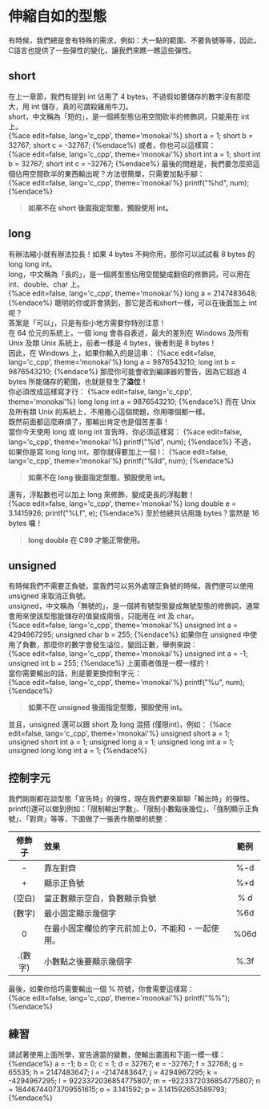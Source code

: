 # 伸縮自如的型態
有時候，我們總是會有特殊的需求，例如：大一點的範圍、不要負號等等，因此，C語言也提供了一些彈性的變化，讓我們來瞧一瞧這些彈性。

## short
在上一章節，我們有提到 int 佔用了 4 bytes，不過假如要儲存的數字沒有那麼大，用 int 儲存，真的可謂殺雞用牛刀。  
short，中文稱為「短的」，是一個將型態佔用空間砍半的修飾詞，只能用在 int 上。  
{%ace edit=false, lang='c_cpp', theme='monokai'%}
short a = 1;
short b = 32767;
short c = -32767;
{%endace%}
或者，你也可以這樣寫：  
{%ace edit=false, lang='c_cpp', theme='monokai'%}
short int a = 1;
short int b = 32767;
short int c = -32767;
{%endace%}
最後的問題是，我們要怎麼把這個佔用空間砍半的東西輸出呢？方法很簡單，只需要加點手腳：  
{%ace edit=false, lang='c_cpp', theme='monokai'%}
printf("%hd", num);
{%endace%}

> **如果不在 short 後面指定型態，預設使用 int。**

## long
有辦法縮小就有辦法拉長！如果 4 bytes 不夠你用，那你可以試試看 8 bytes 的 long long int。  
long，中文稱為「長的」，是一個將型態佔用空間變成翻倍的修飾詞，可以用在 int、double、char 上。     
{%ace edit=false, lang='c_cpp', theme='monokai'%}
long a = 2147483648;
{%endace%}
聰明的你或許會猜到，那它是否和short一樣，可以在後面加上 int 呢？  
答案是「可以」，只是有些小地方需要你特別注意！  
在 64 位元的系統上，一個 long 會各自表述，最大的差別在 Windows 及所有 Unix 及類 Unix 系統上，前者一樣是 4 bytes，後者則是 8 bytes！  
因此，在 Windows 上，如果你輸入的是這串：
{%ace edit=false, lang='c_cpp', theme='monokai'%}
long a = 9876543210;
long int b = 9876543210;
{%endace%}
那麼你可能會收到編譯器的警告，因為它超過 4 bytes 所能儲存的範圍，也就是發生了**溢位**！  
你必須改成這樣寫才行：
{%ace edit=false, lang='c_cpp', theme='monokai'%}
long long int a = 9876543210;
{%endace%}
而在 Unix 及所有類 Unix 的系統上，不用擔心這個問題，你用哪個都一樣。  
既然前面都這麼麻煩了，那輸出肯定也是個苦差事！  
當你今天使用 long 或 long int 宣告時，你必須這樣寫：
{%ace edit=false, lang='c_cpp', theme='monokai'%}
printf("%ld", num);
{%endace%}
不過，如果你是寫 long long int，那你就得要加上一個 l：
{%ace edit=false, lang='c_cpp', theme='monokai'%}
printf("%lld", num);
{%endace%}

> **如果不在 long 後面指定型態，預設使用 int。**

還有，浮點數也可以加上 long 來修飾，變成更長的浮點數！  
{%ace edit=false, lang='c_cpp', theme='monokai'%}
long double e = 3.1415926;
printf("%Lf", e);
{%endace%}
至於他總共佔用幾 bytes？當然是 16 bytes 囉！  
> **long double 在 C99 才能正常使用。**

## unsigned
有時候我們不需要正負號，當我們可以另外處理正負號的時候，我們便可以使用 unsigned 來取消正負號。  
unsigned，中文稱為「無號的」，是一個將有號型態變成無號型態的修飾詞，通常會用來使該型態能儲存的值變成兩倍，只能用在 int 及 char。  
{%ace edit=false, lang='c_cpp', theme='monokai'%}
unsigned int a = 4294967295;
unsigned char b = 255;
{%endace%}
如果你在 unsigned 中使用了負數，那麼你的數字會發生溢位，變回正數，舉例來說：  
{%ace edit=false, lang='c_cpp', theme='monokai'%}
unsigned int a = -1;
unsigned int b = 255;
{%endace%}
上面兩者值是一模一樣的！  
當你需要輸出的話，則是要更換控制字元：  
{%ace edit=false, lang='c_cpp', theme='monokai'%}
printf("%u", num);
{%endace%}

> **如果不在 unsigned 後面指定型態，預設使用 int。**

並且，unsigned 還可以跟 short 及 long 混搭 (僅限int)，例如：
{%ace edit=false, lang='c_cpp', theme='monokai'%}
unsigned short a = 1;
unsigned short int a = 1;
unsigned long a = 1;
unsigned long int a = 1;
unsigned long long int a = 1;
{%endace%}

## 控制字元
我們剛剛都在談型態「宣告時」的彈性，現在我們要來聊聊「輸出時」的彈性。  
printf()還可以做到例如：「限制輸出字數」、「限制小數點後幾位」、「強制顯示正負號」、「對齊」等等，下面做了一張表作簡單的統整：  

|  修飾子 |             效果             |    範例    |
|:------:|:-----------------------------|:----------:|
| -      | 靠左對齊                      | %-d        |
| +      | 顯示正負號                    | %+d        |
| (空白)  | 當正數顯示空白，負數顯示負號     | % d        |
| (數字)  | 最小固定顯示幾個字              | %6d        |
| 0      | 在最小固定欄位的字元前加上0，不能和 - 一起使用。| %06d        |
| .(數字) | 小數點之後要顯示幾個字     | %.3f        |

最後，如果你恰巧需要輸出一個 % 符號，你會需要這樣寫：  
{%ace edit=false, lang='c_cpp', theme='monokai'%}
printf("%%");
{%endace%}

## 練習
請試著使用上面所學，宣告適當的變數，使輸出畫面和下面一模一樣：
{%endace%}
a = -1;
b = 0;
c = 1;
d = 32767;
e = -32767;
f = 32768;
g = 65535;
h = 2147483647;
i = -2147483647;
j = 4294967295;
k = -4294967295;
l = 9223372036854775807;
m = -9223372036854775807;
n = 18446744073709551615;
o = 3.141592;
p = 3.141592653589793;
{%endace%}

